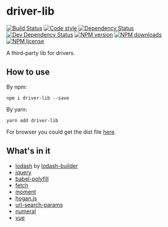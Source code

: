 # driver-lib

[![Build Status][ci-img]][ci-url]
[![Code style][lint-img]][lint-url]
[![Dependency Status][dep-img]][dep-url]
[![Dev Dependency Status][dev-dep-img]][dev-dep-url]
[![NPM version][npm-ver-img]][npm-url]
[![NPM downloads][npm-dl-img]][npm-url]
[![NPM license][npm-lc-img]][npm-url]

A third-party lib for drivers.

## How to use

By npm:

```shell
npm i driver-lib --save
```

By yarn:

```shell
yarn add driver-lib
```

For browser you could get the dist file [here](./dist/driver-lib.min.js).

## What's in it

- [lodash](https://www.npmjs.com/package/lodash) by [lodash-builder](https://github.com/poppinlp/lodash-builder)
- [jquery](https://www.npmjs.com/package/jquery)
- [babel-polyfill](https://www.npmjs.com/package/babel-polyfill)
- [fetch](https://www.npmjs.com/package/whatwg-fetch)
- [moment](https://www.npmjs.com/package/moment)
- [hogan.js](https://www.npmjs.com/package/hogan.js)
- [url-search-params](https://www.npmjs.com/package/url-search-params)
- [numeral](https://www.npmjs.com/package/numeral)
- [vue](https://www.npmjs.com/package/vue)

[ci-img]:https://img.shields.io/travis/RiceQuant-FE/driver-lib.svg?style=flat-square
[ci-url]:https://travis-ci.org/RiceQuant-FE/driver-lib

[lint-img]:https://img.shields.io/badge/code%20style-handsome-brightgreen.svg?style=flat-square
[lint-url]:https://github.com/poppinlp/eslint-config-handsome

[dep-img]:https://img.shields.io/david/RiceQuant-FE/driver-lib.svg?style=flat-square
[dep-url]:https://david-dm.org/RiceQuant-FE/driver-lib

[dev-dep-img]:https://img.shields.io/david/dev/RiceQuant-FE/driver-lib.svg?style=flat-square
[dev-dep-url]:https://david-dm.org/RiceQuant-FE/driver-lib#info=devDependencies

[npm-ver-img]:https://img.shields.io/npm/v/driver-lib.svg?style=flat-square
[npm-dl-img]:https://img.shields.io/npm/dm/driver-lib.svg?style=flat-square
[npm-lc-img]:https://img.shields.io/npm/l/driver-lib.svg?style=flat-square
[npm-url]:https://www.npmjs.com/package/driver-lib
